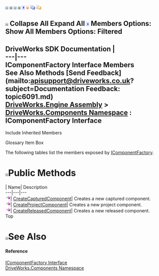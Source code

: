 ![](dotnetimages/collapse.gif) ![](dotnetimages/expand.gif) ![](dotnetimages/collapse.gif) ![](dotnetimages/expand.gif) ![](dotnetimages/drpdown.gif) ![](dotnetimages/drpdown_orange.gif) ![](dotnetimages/copycode.gif) ![](dotnetimages/copycodeHighlight.gif)

![](dotnetimages/collapse.gif) Collapse All Expand All ![](dotnetimages/drpdown.gif) Members Options: Show All  Members Options: Filtered   
---  
DriveWorks SDK Documentation  |   
---|---  
IComponentFactory Interface Members   
See Also Methods [Send Feedback](mailto:apisupport@driveworks.co.uk?subject=Documentation Feedback: topic6091.md)  
[DriveWorks.Engine Assembly](topic2156.md) > [DriveWorks.Components Namespace](topic6089.md) : IComponentFactory Interface  
---  
  
Include Inherited Members    


Glossary Item Box

The following tables list the members exposed by [IComponentFactory](topic6091.md).

# ![](dotnetimages/collapse.gif)Public Methods

| Name| Description  
---|---|---  
![ Method](dotnetimages/Method.gif)| [CreateCapturedComponent](topic6096.md)| Creates a new captured component.   
![ Method](dotnetimages/Method.gif)| [CreateProjectComponent](topic6097.md)| Creates a new project component.   
![ Method](dotnetimages/Method.gif)| [CreateReleasedComponent](topic6098.md)| Creates a new released component.   
Top

# ![](dotnetimages/collapse.gif)See Also

#### Reference

[IComponentFactory Interface](topic6091.md)   
[DriveWorks.Components Namespace](topic6089.md)


